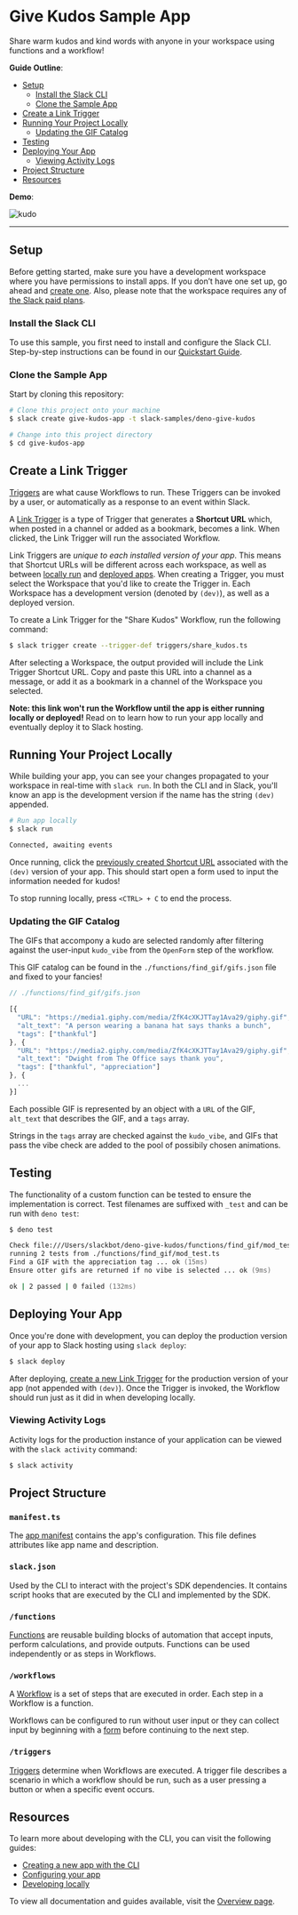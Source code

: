 # Give Kudos Sample App

Share warm kudos and kind words with anyone in your workspace using functions
and a workflow!

**Guide Outline**:

- [Setup](#setup)
  - [Install the Slack CLI](#install-the-slack-cli)
  - [Clone the Sample App](#clone-the-sample-app)
- [Create a Link Trigger](#create-a-link-trigger)
- [Running Your Project Locally](#running-your-project-locally)
  - [Updating the GIF Catalog](#updating-the-gif-catalog)
- [Testing](#testing)
- [Deploying Your App](#deploying-your-app)
  - [Viewing Activity Logs](#viewing-activity-logs)
- [Project Structure](#project-structure)
- [Resources](#resources)

**Demo**:

![kudo](https://user-images.githubusercontent.com/18134219/190218519-a6b65b41-469b-44c7-8940-1677a780f9e2.gif)

---

## Setup

Before getting started, make sure you have a development workspace where you
have permissions to install apps. If you don’t have one set up, go ahead and
[create one](https://slack.com/create). Also, please note that the workspace
requires any of [the Slack paid plans](https://slack.com/pricing).

### Install the Slack CLI

To use this sample, you first need to install and configure the Slack CLI.
Step-by-step instructions can be found in our
[Quickstart Guide](https://api.slack.com/future/quickstart).

### Clone the Sample App

Start by cloning this repository:

```zsh
# Clone this project onto your machine
$ slack create give-kudos-app -t slack-samples/deno-give-kudos

# Change into this project directory
$ cd give-kudos-app
```

## Create a Link Trigger

[Triggers](https://api.slack.com/future/triggers) are what cause Workflows to
run. These Triggers can be invoked by a user, or automatically as a response to
an event within Slack.

A [Link Trigger](https://api.slack.com/future/triggers/link) is a type of
Trigger that generates a **Shortcut URL** which, when posted in a channel or
added as a bookmark, becomes a link. When clicked, the Link Trigger will run the
associated Workflow.

Link Triggers are _unique to each installed version of your app_. This means
that Shortcut URLs will be different across each workspace, as well as between
[locally run](#running-your-project-locally) and
[deployed apps](#deploying-your-app). When creating a Trigger, you must select
the Workspace that you'd like to create the Trigger in. Each Workspace has a
development version (denoted by `(dev)`), as well as a deployed version.

To create a Link Trigger for the "Share Kudos" Workflow, run the following
command:

```zsh
$ slack trigger create --trigger-def triggers/share_kudos.ts
```

After selecting a Workspace, the output provided will include the Link Trigger
Shortcut URL. Copy and paste this URL into a channel as a message, or add it as
a bookmark in a channel of the Workspace you selected.

**Note: this link won't run the Workflow until the app is either running locally
or deployed!** Read on to learn how to run your app locally and eventually
deploy it to Slack hosting.

## Running Your Project Locally

While building your app, you can see your changes propagated to your workspace
in real-time with `slack run`. In both the CLI and in Slack, you'll know an app
is the development version if the name has the string `(dev)` appended.

```zsh
# Run app locally
$ slack run

Connected, awaiting events
```

Once running, click the
[previously created Shortcut URL](#create-a-link-trigger) associated with the
`(dev)` version of your app. This should start open a form used to input the
information needed for kudos!

To stop running locally, press `<CTRL> + C` to end the process.

### Updating the GIF Catalog

The GIFs that accompony a kudo are selected randomly after filtering against the
user-input `kudo_vibe` from the `OpenForm` step of the workflow.

This GIF catalog can be found in the `./functions/find_gif/gifs.json` file and
fixed to your fancies!

```javascript
// ./functions/find_gif/gifs.json

[{
  "URL": "https://media1.giphy.com/media/ZfK4cXKJTTay1Ava29/giphy.gif",
  "alt_text": "A person wearing a banana hat says thanks a bunch",
  "tags": ["thankful"]
}, {
  "URL": "https://media2.giphy.com/media/ZfK4cXKJTTay1Ava29/giphy.gif",
  "alt_text": "Dwight from The Office says thank you",
  "tags": ["thankful", "appreciation"]
}, {
  ...
}]
```

Each possible GIF is represented by an object with a `URL` of the GIF,
`alt_text` that describes the GIF, and a `tags` array.

Strings in the `tags` array are checked against the `kudo_vibe`, and GIFs that
pass the vibe check are added to the pool of possibily chosen animations.

## Testing

The functionality of a custom function can be tested to ensure the
implementation is correct. Test filenames are suffixed with `_test` and can be
run with `deno test`:

```zsh
$ deno test

Check file:///Users/slackbot/deno-give-kudos/functions/find_gif/mod_test.ts
running 2 tests from ./functions/find_gif/mod_test.ts
Find a GIF with the appreciation tag ... ok (15ms)
Ensure otter gifs are returned if no vibe is selected ... ok (9ms)

ok | 2 passed | 0 failed (132ms)
```

## Deploying Your App

Once you're done with development, you can deploy the production version of your
app to Slack hosting using `slack deploy`:

```zsh
$ slack deploy
```

After deploying, [create a new Link Trigger](#create-a-link-trigger) for the
production version of your app (not appended with `(dev)`). Once the Trigger is
invoked, the Workflow should run just as it did in when developing locally.

### Viewing Activity Logs

Activity logs for the production instance of your application can be viewed with
the `slack activity` command:

```zsh
$ slack activity
```

## Project Structure

### `manifest.ts`

The [app manifest](https://api.slack.com/future/manifest) contains the app's
configuration. This file defines attributes like app name and description.

### `slack.json`

Used by the CLI to interact with the project's SDK dependencies. It contains
script hooks that are executed by the CLI and implemented by the SDK.

### `/functions`

[Functions](https://api.slack.com/future/functions) are reusable building blocks
of automation that accept inputs, perform calculations, and provide outputs.
Functions can be used independently or as steps in Workflows.

### `/workflows`

A [Workflow](https://api.slack.com/future/workflows) is a set of steps that are
executed in order. Each step in a Workflow is a function.

Workflows can be configured to run without user input or they can collect input
by beginning with a [form](https://api.slack.com/future/forms) before continuing
to the next step.

### `/triggers`

[Triggers](https://api.slack.com/future/triggers) determine when Workflows are
executed. A trigger file describes a scenario in which a workflow should be run,
such as a user pressing a button or when a specific event occurs.

## Resources

To learn more about developing with the CLI, you can visit the following guides:

- [Creating a new app with the CLI](https://api.slack.com/future/create)
- [Configuring your app](https://api.slack.com/future/manifest)
- [Developing locally](https://api.slack.com/future/run)

To view all documentation and guides available, visit the
[Overview page](https://api.slack.com/future/overview).
